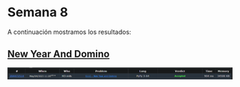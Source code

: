 # Semana 8

A continuación mostramos los resultados:

## [New Year And Domino](https://github.com/Konnits/INF349-Programacion-competitiva/blob/master/W08/new_year_and_domino.py)
![New Year And Domino](https://github.com/Konnits/INF349-Programacion-competitiva/blob/master/W08/Images/new_year_and_domino.png)